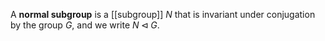 A **normal subgroup** is a [[subgroup]] $N$ that is invariant under conjugation by the group $G$, and we write $N \triangleleft G$.